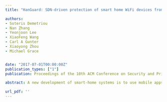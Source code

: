 ```yaml
---
title: "HanGuard: SDN-driven protection of smart home WiFi devices from malicious mobile apps"

authors:
- Soteris Demetriou
- Nan Zhang
- Yeonjoon Lee
- XiaoFeng Wang
- Carl A Gunter
- Xiaoyong Zhou
- Michael Grace


date: "2017-07-01T00:00:00Z"
publication_types: ["1"]
publication: Proceedings of the 10th ACM Conference on Security and Privacy in Wireless and Mobile Networks

abstract: A new development of smart-home systems is to use mobile appsto control IoT devices across a Home Area Network (HAN). As veri!edin our study, those systems tend to rely on the Wi-Fi router toauthenticate other devices. This treatment exposes them to the attackfrom malicious apps, particularly those running on authorizedphones, which the router does not have information to control. Mitigatingthis threat cannot solely rely on IoT manufacturers, whichmay need to change the hardware on the devices to support encryption,increasing the cost of the device, or software developers whowe need to trust to implement security correctly. In this work, wepresent a new technique to control the communication between theIoT devices and their apps in a unified, backward-compatible way.Our approach, called HanGuard, does not require any changes to theIoT devices themselves, the IoT apps or the OS of the participatingphones. HanGuard uses an SDN-like approach to o$er fine-grainedprotection:: each phone runs a non-system userspace Monitor appto identify the party that a%empts to access the protected IoT deviceand inform the router through a control plane of its accessdecision; the router enforces the decision on the data plane afterverifying whether the phone should be allowed to talk to the device.We implemented our design over both Android and iOS (> 95% ofmobile OS market share) and a popular router. Our study showsthat HanGuard is both e&cient and effective in practice.

url_pdf: ''
---
```

